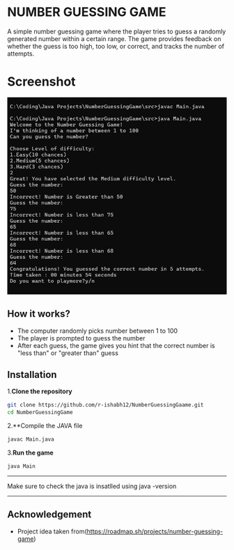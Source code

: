# NUMBER GUESSING GAME

A simple number guessing game where the player tries to guess a randomly generated number within a certain range. The game provides feedback on whether the guess is too high, too low, or correct, and tracks the number of attempts.

# Screenshot
<img src = "Screenshot 2025-07-02 230035.png" alt = "Number Guess CLI Screenshot" width = "600"/>

## How it works?
- The computer randomly picks number between 1 to 100
- The player is prompted to guess the number
- After each guess, the game gives you hint that the correct number is "less than" or "greater than" guess

## Installation
1.**Clone the repository**
```bash
git clone https://github.com/r-ishabh12/NumberGuessingGaame.git
cd NumberGuessingGame
```

2.**Compile the JAVA file
```bash
javac Main.java
```

3.**Run the game**
```bash
java Main
```

---

Make sure to check the java is insatlled using java -version

---
## Acknowledgement
- Project idea taken from(https://roadmap.sh/projects/number-guessing-game)
